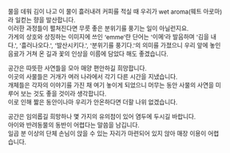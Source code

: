 <style>
    body {
        font-size: 12px;
    }
</style>

물을 데워 김이 나고 이 물이 흘러내려 커피를 적실 때 우리가 wet aroma(웨트 아로마)라 일컫는 향을 발산합니다.<br/>
이러한 과정들이 펼쳐진다면 무릇 좋은 분위기를 풍기는 일이 아닐런지요.<br/>
가게의 상호와 상징하는 이미지에 쓰인 ‘emme'란 단어는 '이메'라 발음하며 '김을 내다.', '흘러나오다.', '발산시키다.', '분위기를 풍기다.'의 의미를 가졌으니 우리 앞에 놓인 음료가 거쳐 온 길과 꽃의 인상을 이름에 담았다 해도 좋겠습니다.

공간은 따뜻한 사연들을 모아 매양 편안하길 희망합니다.<br/>
이곳의 사물들은 거개가 여러 나라에서 각기 다른 시간을 지냈습니다.<br/>
개체들은 각자의 이야기를 가진 채 여기 놓이게 되었으니 머무는 동안 사물의 사연을 미루어 보는 것도 좋을 것이라 생각합니다.<br/>
이로 인해 짧은 동안이나마 우리가 안온하다면 더할 나위 없겠습니다.

공간은 임의롭길 희망하나 몇 가지의 유의점이 있어 염두에 두시길 바랍니다.<br/>
아이와 반려동물의 동반이 어렵다는 말씀을 남깁니다.<br/>
일곱 분 이상의 단체 손님이 앉을 수 있는 자리가 마련되어 있지 않아 매장 이용이 어렵습니다.
